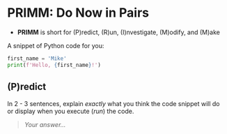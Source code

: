 # PRIMM: Do Now in Pairs

- **PRIMM** is short for (P)redict, (R)un, (I)nvestigate, (M)odify, and (M)ake

A snippet of Python code for you:
```python
first_name = 'Mike'
print(f'Hello, {first_name}!')
```

## (P)redict
In 2 - 3 sentences, explain *exactly* what you think the code snippet will do or display when you execute (*run*) the code.   

> *Your answer...*